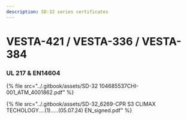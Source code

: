 ```yaml
---
description: SD-32 series certificates
---
```


# VESTA-421  / VESTA-336 / VESTA-384

### **UL 217 & EN14604**

{% file src="../.gitbook/assets/SD-32 104685537CHI-001_ATM_4001862.pdf" %}

{% file src="../.gitbook/assets/SD-32_6269-CPR S3 CLIMAX TECHOLOGY....(1).....(05.07.24) EN_signed.pdf" %}
